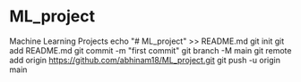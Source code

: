 # ML_project
Machine Learning Projects
echo "# ML_project" >> README.md
git init
git add README.md
git commit -m "first commit"
git branch -M main
git remote add origin https://github.com/abhinam18/ML_project.git
git push -u origin main
